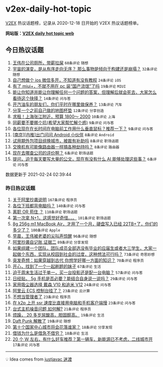 # v2ex-daily-hot-topic

[V2EX](https://www.v2ex.com/) 热议话题榜，记录从 2020-12-18 日开始的 V2EX 热议话题榜单。

**网站版：[V2EX daily hot topic web](https://realleonardo.github.io/v2ex-daily-hot-topic-web/)**

## 今日热议话题

<!-- TODAY BEGIN -->

1. [王伟在公司厕所，带薪拉屎](https://www.v2ex.com/t/755667) `60条评论` `随想`
1. [宇宙的演变，是从有序走向无序？ 那么事物是倾向于构建还是崩塌？](https://www.v2ex.com/t/755674) `32条评论` `随想`
1. [自己想做个 ios 微信多开，不知道有没有教程](https://www.v2ex.com/t/755689) `24条评论` `iOS`
1. [有了 miui+，不就不用在 pc 装“国产流氓”了吗](https://www.v2ex.com/t/755672) `19条评论` `MIUI`
1. [能让你知道并能让你理解任何一个问题的答案，但理解后就会死去，大家怎么看待这个抉择？](https://www.v2ex.com/t/755698) `14条评论` `问与答`
1. [开汽油车的朋友们，你们平时在哪里做保养？](https://www.v2ex.com/t/755681) `13条评论` `汽车`
1. [分享一个之前自己做的地图杯垫](https://www.v2ex.com/t/755668) `12条评论` `分享创造`
1. [求租！上海张江附近，预算 1800～ 2000](https://www.v2ex.com/t/755695) `10条评论` `上海`
1. [同薪要不要挪个坑(希望大家帮忙解个惑)](https://www.v2ex.com/t/755717) `9条评论` `问与答`
1. [各位现在在长时间在电脑前工作用什么垂直鼠标？推荐一下？](https://www.v2ex.com/t/755673) `9条评论` `问与答`
1. [[南京][内推]出门问问 Android 小伙伴](https://www.v2ex.com/t/755694) `8条评论` `Android`
1. [试用期外包项目组换城市，被裁有补助吗](https://www.v2ex.com/t/755675) `8条评论` `职场话题`
1. [交换机有可能像路由器一样搞各种劫持吗？](https://www.v2ex.com/t/755671) `8条评论` `路由器`
1. [现在去哪查公司的评价啊？](https://www.v2ex.com/t/755701) `6条评论` `职场话题`
1. [提问，迫于每天要写大量的公文，现在有没有什么 AI 能够处理这些事？](https://www.v2ex.com/t/755684) `6条评论` `问与答`

数据更新于 2021-02-24 02:39:44

<!-- TODAY END -->

### 昨日热议话题

<!-- YESTERDAY BEGIN -->

1. [关于阿里抄袭说明](https://www.v2ex.com/t/755379) `167条评论` `程序员`
1. [各位下班都背电脑吗？](https://www.v2ex.com/t/755308) `140条评论` `问与答`
1. [离职 OR 苟住 ？](https://www.v2ex.com/t/755376) `110条评论` `职场话题`
1. [第一次拿 N+1，这感觉好奇怪。。。](https://www.v2ex.com/t/755313) `101条评论` `职场话题`
1. [8g 256g m1 MacBook Air，才用了一个月，硬盘写入已经 22TB+了，你们的多少了？](https://www.v2ex.com/t/755498) `100条评论` `Apple`
1. [早晨，王伟被老婆的尖叫声惊醒](https://www.v2ex.com/t/755305) `96条评论` `随想`
1. [阿里抄袭自记账,证据二](https://www.v2ex.com/t/755348) `89条评论` `分享发现`
1. [如果组建一个团队，团队成员全部选没有毕业的应届生或者大三学生，大家一起做个东西，实现从校园到社会的过度，这种想法可行吗？](https://www.v2ex.com/t/755317) `73条评论` `奇思妙想`
1. [突发奇想：如果穿越到古代 你想学好哪一方面的知识？](https://www.v2ex.com/t/755462) `70条评论` `程序员`
1. [开心，找到了一个一起刷题的妹子](https://www.v2ex.com/t/755557) `67条评论` `生活`
1. [迫于周末生活过于单一，买一台投影还是配一台电脑？](https://www.v2ex.com/t/755495) `57条评论` `问与答`
1. [日经贴， 5g 手机是否必要？能结合自身说一说吗？](https://www.v2ex.com/t/755493) `29条评论` `问与答`
1. [家用吸尘器选择 戴森 V10 和追米 V12](https://www.v2ex.com/t/755311) `24条评论` `问与答`
1. [阿里云 ECS 控制台挂了？](https://www.v2ex.com/t/755485) `23条评论` `云计算`
1. [不想当管理者了](https://www.v2ex.com/t/755437) `23条评论` `程序员`
1. [在 k2p 上开 ssr 速度比直接用电脑和手机客户端慢](https://www.v2ex.com/t/755316) `23条评论` `问与答`
1. [台式主机噪音问题,如何解?](https://www.v2ex.com/t/755642) `21条评论` `程序员`
1. [烦躁， 20 多岁尿酸高，胆固醇高。](https://www.v2ex.com/t/755360) `19条评论` `生活`
1. [Daft Punk 解散了](https://www.v2ex.com/t/755307) `19条评论` `随想`
1. [第十个国家中心城市将会花落谁家？](https://www.v2ex.com/t/755577) `18条评论` `分享发现`
1. [借钱为什么是借急不借穷？](https://www.v2ex.com/t/755459) `18条评论` `生活`
1. [20 个 W 左右，有什么好车推荐？第一辆车，新能源已不考虑，二线城市开](https://www.v2ex.com/t/755539) `17条评论` `问与答`

<!-- YESTERDAY END -->

---

💡 Idea comes from [justjavac 迷渡](https://github.com/justjavac/)
